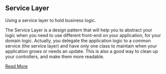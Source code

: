 ## Service Layer

Using a service layer to hold business logic. 

The Service Layer is a design pattern that will help you to abstract your logic when you need to use different front-end on your application, for your domain logic. Actually, you delegate the application logic to a common service (the service layer) and have only one class to maintain when your application grows or needs an update. This is also a good way to clean up your controllers, and make them more readable.

[Read More](https://m.dotdev.co/design-pattern-service-layer-with-laravel-5-740ff0a7b65f)